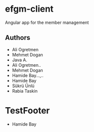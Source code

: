 # efgm-client
Angular app for the member management

## Authors
- Ali Ogretmen
- Mehmet Dogan
- Java A.
- Ali Ogretmen..
- Mehmet Dogan
- Hamide Bay...,..
- Hamide Bay
- Sükrü Ünlü
- Rabia Taskin

# TestFooter
- Hamide Bay



